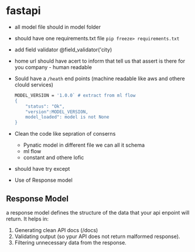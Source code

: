 # fastapi

- all model file should in model folder
- should have one requirements.txt file `pip freeze> requirements.txt`
- add field validator @field_validator('city)
- home url should have acert to inform that tell us that assert is there for you company - human readable
- Sould have a  `/heath` end points (machine readable like aws and othere clould services)

    ```sh
    MODEL_VERSION = '1.0.0` # extract from ml flow
    {
        "status": "Ok",
        "version":MODEL_VERSION,
        model_loaded": model is not None
    }
    ```

- Clean the code like sepration of conserns
  - Pynatic model in different file we can all it schema
  - ml flow
  - constant and othere lofic
- should have try except
- Use of Response model

## Response Model

a response model defines the structure of the data that your api enpoint will return. It helps in:

1. Generating clean API docs (/docs)
2. Validating output (so ypur API does not return malformed response).
3. Filtering unnecessary data from the response.
